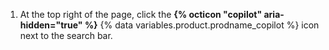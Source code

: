 1. At the top right of the page, click the **{% octicon "copilot" aria-hidden="true" %}** {% data variables.product.prodname_copilot %} icon next to the search bar.
